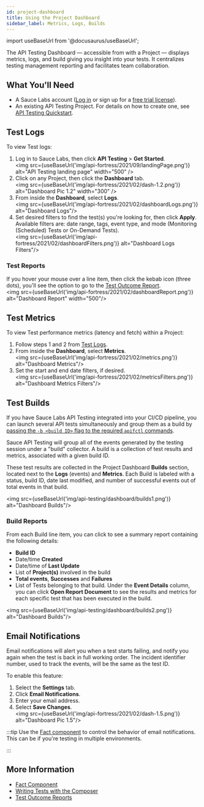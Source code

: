 ```yaml
---
id: project-dashboard
title: Using the Project Dashboard
sidebar_label: Metrics, Logs, Builds
---
```


import useBaseUrl from '@docusaurus/useBaseUrl';

The API Testing Dashboard &#8212; accessible from with a Project &#8212; displays metrics,  logs, and build giving you insight into your tests. It centralizes testing management reporting and facilitates team collaboration.

## What You'll Need

* A Sauce Labs account ([Log in](https://accounts.saucelabs.com/am/XUI/#login/) or sign up for a [free trial license](https://saucelabs.com/sign-up)).
* An existing API Testing Project. For details on how to create one, see [API Testing Quickstart](/api-testing/quickstart/).


## Test Logs

To view Test logs:

1. Log in to Sauce Labs, then click **API Testing** > **Get Started**.<br/><img src={useBaseUrl('img/api-fortress/2021/09/landingPage.png')} alt="API Testing landing page" width="500" />
2. Click on any Project, then click the **Dashboard** tab.<br/><img src={useBaseUrl('img/api-fortress/2021/02/dash-1.2.png')} alt="Dashboard Pic 1.2" width="300" />
3. From inside the **Dashboard**, select **Logs**.<br/><img src={useBaseUrl('img/api-fortress/2021/02/dashboardLogs.png')} alt="Dashboard Logs"/>
4. Set desired filters to find the test(s) you're looking for, then click **Apply**. Available filters are: date range, tags, event type, and mode (Monitoring (Scheduled) Tests or On-Demand Tests).<br/><img src={useBaseUrl('img/api-fortress/2021/02/dashboardFilters.png')} alt="Dashboard Logs Filters"/>

### Test Reports

If you hover your mouse over a line item, then click the kebab icon (three dots), you'll see the option to go to the [Test Outcome Report](/api-testing/test-reports/).<br/><img src={useBaseUrl('img/api-fortress/2021/02/dashboardReport.png')} alt="Dashboard Report" width="500"/>


## Test Metrics

To view Test performance metrics (latency and fetch) within a Project:

1. Follow steps 1 and 2 from [Test Logs](#test-logs).
2. From inside the **Dashboard**, select **Metrics**.<br/><img src={useBaseUrl('img/api-fortress/2021/02/metrics.png')} alt="Dashboard Metrics"/>
3. Set the start and end date filters, if desired.<br/><img src={useBaseUrl('img/api-fortress/2021/02/metricsFilters.png')} alt="Dashboard Metrics Filters"/>


## Test Builds

If you have Sauce Labs API Testing integrated into your CI/CD pipeline, you can launch several API tests simultaneously and group them as a build by [passing the `-b <build ID>` flag to the required `apifctl` commands](/api-testing/integrations/apifctl-cicd-integration/#-b-build-id).

Sauce API Testing will group all of the events generated by the testing session under a "build" collector. A build is a collection of test results and metrics, associated with a given build ID.

These test results are collected in the Project Dashboard **Builds** section, located next to the **Logs** (events) and **Metrics**. Each Build is labeled with a status, build ID, date last modified, and number of successful events out of total events in that build.

<img src={useBaseUrl('img/api-testing/dashboard/builds1.png')} alt="Dashboard Builds"/>


### Build Reports

From each Build line item, you can click to see a summary report containing the following details:
* **Build ID**
* Date/time **Created**
* Date/time of **Last Update**
* List of **Project(s)** involved in the build
* **Total events**, **Successes** and **Failures**
* List of Tests belonging to that build. Under the **Event Details** column, you can click **Open Report Document** to see the results and metrics for each specific test that has been executed in the build.

<img src={useBaseUrl('img/api-testing/dashboard/builds2.png')} alt="Dashboard Builds"/>


## Email Notifications

Email notifications will alert you when a test starts failing, and notify you again when the test is back in full working order. The incident identifier number, used to track the events, will be the same as the test ID.

To enable this feature:
1. Select the **Settings** tab.
1. Click **Email Notifications**.
1. Enter your email address.
1. Select **Save Changes**.<br/><img src={useBaseUrl('img/api-fortress/2021/02/dash-1.5.png')} alt="Dashboard Pic 1.5"/>


:::tip
Use the [Fact component](/api-testing/composer/other-components/#fact) to control the behavior of email notifications. This can be if you're testing in multiple environments.

:::


## More Information

- [Fact Component](/api-testing/composer/other-components/#fact)
- [Writing Tests with the Composer](/api-testing/composer/)
- [Test Outcome Reports](/api-testing/test-reports)
